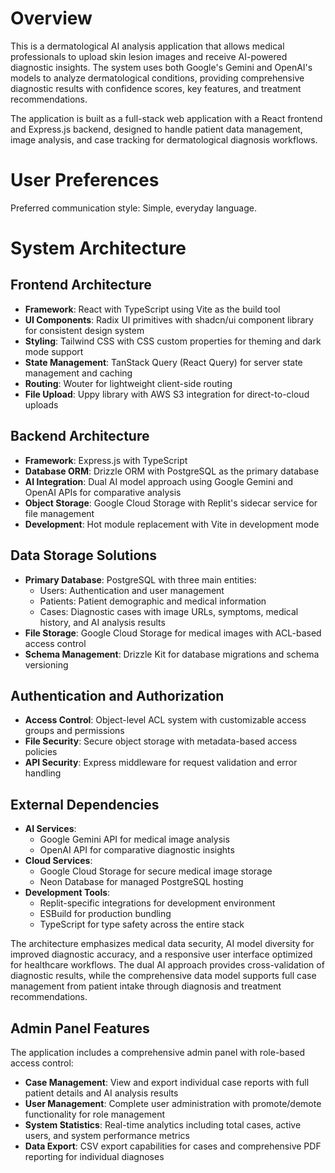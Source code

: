 # Overview

This is a dermatological AI analysis application that allows medical professionals to upload skin lesion images and receive AI-powered diagnostic insights. The system uses both Google's Gemini and OpenAI's models to analyze dermatological conditions, providing comprehensive diagnostic results with confidence scores, key features, and treatment recommendations.

The application is built as a full-stack web application with a React frontend and Express.js backend, designed to handle patient data management, image analysis, and case tracking for dermatological diagnosis workflows.

# User Preferences

Preferred communication style: Simple, everyday language.

# System Architecture

## Frontend Architecture
- **Framework**: React with TypeScript using Vite as the build tool
- **UI Components**: Radix UI primitives with shadcn/ui component library for consistent design system
- **Styling**: Tailwind CSS with CSS custom properties for theming and dark mode support
- **State Management**: TanStack Query (React Query) for server state management and caching
- **Routing**: Wouter for lightweight client-side routing
- **File Upload**: Uppy library with AWS S3 integration for direct-to-cloud uploads

## Backend Architecture
- **Framework**: Express.js with TypeScript
- **Database ORM**: Drizzle ORM with PostgreSQL as the primary database
- **AI Integration**: Dual AI model approach using Google Gemini and OpenAI APIs for comparative analysis
- **Object Storage**: Google Cloud Storage with Replit's sidecar service for file management
- **Development**: Hot module replacement with Vite in development mode

## Data Storage Solutions
- **Primary Database**: PostgreSQL with three main entities:
  - Users: Authentication and user management
  - Patients: Patient demographic and medical information
  - Cases: Diagnostic cases with image URLs, symptoms, medical history, and AI analysis results
- **File Storage**: Google Cloud Storage for medical images with ACL-based access control
- **Schema Management**: Drizzle Kit for database migrations and schema versioning

## Authentication and Authorization
- **Access Control**: Object-level ACL system with customizable access groups and permissions
- **File Security**: Secure object storage with metadata-based access policies
- **API Security**: Express middleware for request validation and error handling

## External Dependencies
- **AI Services**: 
  - Google Gemini API for medical image analysis
  - OpenAI API for comparative diagnostic insights
- **Cloud Services**:
  - Google Cloud Storage for secure medical image storage
  - Neon Database for managed PostgreSQL hosting
- **Development Tools**:
  - Replit-specific integrations for development environment
  - ESBuild for production bundling
  - TypeScript for type safety across the entire stack

The architecture emphasizes medical data security, AI model diversity for improved diagnostic accuracy, and a responsive user interface optimized for healthcare workflows. The dual AI approach provides cross-validation of diagnostic results, while the comprehensive data model supports full case management from patient intake through diagnosis and treatment recommendations.

## Admin Panel Features
The application includes a comprehensive admin panel with role-based access control:
- **Case Management**: View and export individual case reports with full patient details and AI analysis results
- **User Management**: Complete user administration with promote/demote functionality for role management
- **System Statistics**: Real-time analytics including total cases, active users, and system performance metrics
- **Data Export**: CSV export capabilities for cases and comprehensive PDF reporting for individual diagnoses